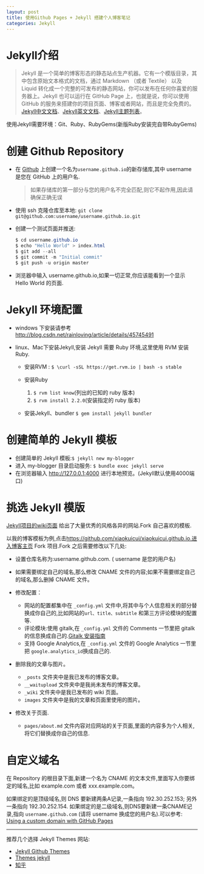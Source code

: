 ```yaml
---
layout: post
title: 使用Github Pages + Jekyll 搭建个人博客笔记
categories: Jekyll
---
```


# Jekyll介绍

> Jekyll 是一个简单的博客形态的静态站点生产机器。它有一个模版目录，其中包含原始文本格式的文档，通过 Markdown （或者 Textile） 以及 Liquid 转化成一个完整的可发布的静态网站，你可以发布在任何你喜爱的服务器上。Jekyll 也可以运行在 GitHub Page 上，也就是说，你可以使用 GitHub 的服务来搭建你的项目页面、博客或者网站，而且是完全免费的。[Jekyll中文文档](http://jekyll.bootcss.com/)、[Jekyll英文文档](https://jekyllrb.com/)、[Jekyll主题列表](http://jekyllthemes.org/)。

​ 使用Jekyll需要环境：Git、Ruby、RubyGems(新版Ruby安装完自带RubyGems)

# 创建 Github Repository

- 在 [Github](https://github.com/) 上创建一个名为`username.github.io`的新存储库,其中 username 是您在 GitHub 上的用户名.

  > 如果存储库的第一部分与您的用户名不完全匹配,则它不起作用,因此请确保正确无误

- 使用 ssh 克隆仓库至本地: `git clone git@github.com:username/username.github.io.git`

- 创建一个测试页面并推送:

  ```java
  $ cd username.github.io
  $ echo "Hello World" > index.html
  $ git add --all
  $ git commit -m "Initial commit"
  $ git push -u origin master
  ```

- 浏览器中输入 username.github.io,如果一切正常,你应该能看到一个显示 Hello World 的页面.

# Jekyll 环境配置

- windows 下安装请参考 <http://blog.csdn.net/rainloving/article/details/45745491>

- linux、Mac下安装Jekyll,安装 Jekyll 需要 Ruby 环境,这里使用 RVM 安装 Ruby.

  - 安装RVM : ​ `$ \curl -sSL https://get.rvm.io | bash -s stable`

  - 安装Ruby ​

    1. `$ rvm list know`(列出的已知的 ruby 版本) ​
    2. `$ rvm install 2.2.0`(安装指定的 ruby 版本)

  - 安装Jekyll、bundler ​ `$ gem install jekyll bundler`

# 创建简单的 Jekyll 模板

- 创建简单的 Jekyll 模板:`$ jekyll new my-blogger`
- 进入 my-blogger 目录启动服务: ​ `$ bundle exec jekyll serve`
- 在浏览器输入 <http://127.0.0.1:4000> 进行本地预览。(Jekyll默认使用4000端口)

# 挑选 Jekyll 模版

[Jekyll项目的wiki页面](https://github.com/jekyll/jekyll/wiki/Sites) 给出了大量优秀的风格各异的网站.Fork 自己喜欢的模板.

以我的博客模板为例,点击<https://github.com/xiaokuicui/xiaokuicui.github.io.进入博客主页> Fork 项目.Fork 之后需要修改以下几处:

- 设置仓库名称为:username.github.com. ( username 是您的用户名)
- 如果需要绑定自己的域名,那么修改 CNAME 文件的内容;如果不需要绑定自己的域名,那么删掉 CNAME 文件。
- 修改配置：

  - 网站的配置都集中在 `_config.yml` 文件中,将其中与个人信息相关的部分替换成你自己的,比如网站的`url、title、subtitle` 和第三方评论模块的配置等.
  - 评论模块:使用 gitalk,在 `_config.yml` 文件的 Comments 一节里把 gitalk 的信息换成自己的.[Gitalk 安装指南](https://github.com/gitalk/gitalk#install)
  - 支持 Google Analytics,在 `_config.yml` 文件的 Google Analytics 一节里把 `google.analytics_id`换成自己的.

- 删除我的文章与图片。

  - `_posts` 文件夹中是我已发布的博客文章。
  - `__waitupload` 文件夹中是我尚未发布的博客文章。
  - `_wiki` 文件夹中是我已发布的 wiki 页面。
  - `images` 文件夹中是我的文章和页面里使用的图片。

- 修改关于页面.

  - `pages/about.md` 文件内容对应网站的关于页面,里面的内容多为个人相关,将它们替换成你自己的信息.

# 自定义域名

在 Repository 的根目录下面,新建一个名为 CNAME 的文本文件,里面写入你要绑定的域名,比如 example.com 或者 xxx.example.com。

如果绑定的是顶级域名,则 DNS 要新建两条A记录,一条指向 192.30.252.153; 另外一条指向 192.30.252.154\. 如果绑定的是二级域名,则DNS要新建一条CNAME记录,指向 `username.github.com` (请将 username 换成您的用户名).可以参考: [Using a custom domain with GitHub Pages](https://help.github.com/articles/using-a-custom-domain-with-github-pages/)

--------------------------------------------------------------------------------

推荐几个选择 Jekyll Themes 网站:

- [Jekyll Github Themes](https://github.com/jekyll/jekyll/wiki/Sites)
- [Themes jekyll](http://themes.jekyllrc.org/)
- [知乎](https://www.zhihu.com/question/20223939)
